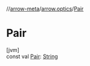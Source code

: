 //[arrow-meta](../../index.md)/[arrow.optics](index.md)/[Pair](-pair.md)

# Pair

[jvm]\
const val [Pair](-pair.md): [String](https://kotlinlang.org/api/latest/jvm/stdlib/kotlin/-string/index.html)
